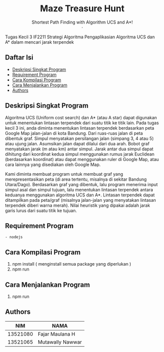 <div align="center">
  <h1 align="center">Maze Treasure Hunt</h1>

  <p align="center">
    Shortest Path Finding with Algorithm UCS and A*!
    <br />
    ·
  </p>
</div>
Tugas Kecil 3 IF2211 Strategi Algoritma
Pengaplikasian Algoritma UCS dan A* dalam mencari jarak terpendek

## Daftar Isi
* [Deskripsi Singkat Program](#deskripsi-singkat-program)
* [Requirement Program](#requirement-program)
* [Cara Kompilasi Program](#cara-kompilasi-program)
* [Cara Menjalankan Program](#cara-menjalankan-program)
* [Authors](#authors)

## Deskripsi Singkat Program

Algoritma UCS (Uniform cost search) dan A* (atau A star) dapat digunakan untuk menentukan lintasan terpendek dari suatu titik ke titik lain. Pada tugas kecil 3 ini, anda diminta menentukan lintasan terpendek berdasarkan peta Google Map jalan-jalan di kota Bandung. Dari ruas-ruas jalan di peta dibentuk graf. Simpul menyatakan persilangan jalan (simpang 3, 4 atau 5) atau ujung jalan. Asumsikan jalan dapat dilalui dari dua arah. Bobot graf menyatakan jarak (m atau km) antar simpul. Jarak antar dua simpul dapat dihitung dari koordinat kedua simpul menggunakan rumus jarak Euclidean (berdasarkan koordinat) atau dapat menggunakan ruler di Google Map, atau cara lainnya yang disediakan oleh Google Map.


Kami diminta membuat program untuk membuat graf yang merepresentasikan peta (di area tertentu, misalnya di sekitar Bandung Utara/Dago). Berdasarkan graf yang dibentuk, lalu program menerima input simpul asal dan simpul tujuan, lalu menentukan lintasan terpendek antara keduanya menggunakan algoritma UCS dan A*. Lintasan terpendek dapat ditampilkan pada peta/graf (misalnya jalan-jalan yang menyatakan lintasan terpendek diberi warna merah). Nilai heuristik yang dipakai adalah jarak garis lurus dari suatu titik ke tujuan.


## Requirement Program
    - nodejs

## Cara Kompilasi Program
1. npm install ( menginstall semua package yang diperlukan )
2. npm run 

## Cara Menjalankan Program
1. npm run

## Authors

| NIM      | NAMA                        |
|----------|-----------------------------|
| 13521080 | Fajar Maulana H             |
| 13521065 | Mutawally Nawwar            |
